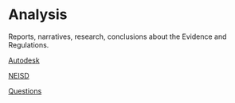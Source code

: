 # Analysis 

Reports, narratives, research, conclusions about the Evidence and Regulations.

[Autodesk](https://oakstreetfalls.github.io/Analysis/Autodesk/Autodesk)

[NEISD](https://oakstreetfalls.github.io/Analysis/NEISD)

[Questions](https://oakstreetfalls.github.io/Analysis/ThingsThatMakeYouGoHmmm)
